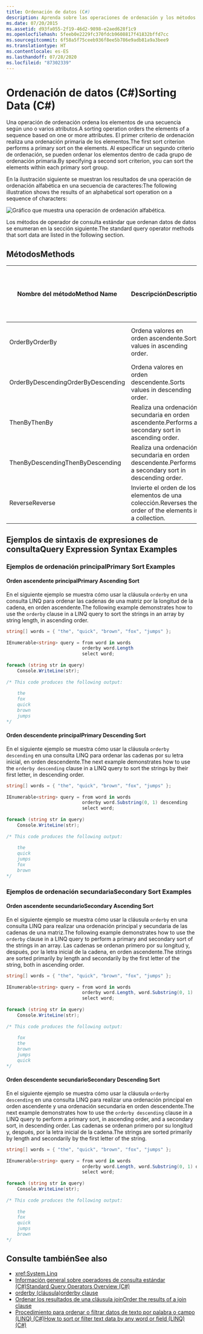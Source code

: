 ```yaml
---
title: Ordenación de datos (C#)
description: Aprenda sobre las operaciones de ordenación y los métodos de operador de consulta estándar que realizan operaciones de ordenación en LINQ en C#.
ms.date: 07/20/2015
ms.assetid: d93fa055-2f19-46d2-9898-e2aed628f1c9
ms.openlocfilehash: 5feeb0e2229fc370fdcb9608817f41832bffd7cc
ms.sourcegitcommit: 6f58a5f75ceeb936f8ee5b786e9adb81a9a3bee9
ms.translationtype: HT
ms.contentlocale: es-ES
ms.lasthandoff: 07/28/2020
ms.locfileid: "87302339"
---
```

# <a name="sorting-data-c"></a><span data-ttu-id="e21a6-103">Ordenación de datos (C#)</span><span class="sxs-lookup"><span data-stu-id="e21a6-103">Sorting Data (C#)</span></span>
<span data-ttu-id="e21a6-104">Una operación de ordenación ordena los elementos de una secuencia según uno o varios atributos.</span><span class="sxs-lookup"><span data-stu-id="e21a6-104">A sorting operation orders the elements of a sequence based on one or more attributes.</span></span> <span data-ttu-id="e21a6-105">El primer criterio de ordenación realiza una ordenación primaria de los elementos.</span><span class="sxs-lookup"><span data-stu-id="e21a6-105">The first sort criterion performs a primary sort on the elements.</span></span> <span data-ttu-id="e21a6-106">Al especificar un segundo criterio de ordenación, se pueden ordenar los elementos dentro de cada grupo de ordenación primaria.</span><span class="sxs-lookup"><span data-stu-id="e21a6-106">By specifying a second sort criterion, you can sort the elements within each primary sort group.</span></span>  
  
 <span data-ttu-id="e21a6-107">En la ilustración siguiente se muestran los resultados de una operación de ordenación alfabética en una secuencia de caracteres:</span><span class="sxs-lookup"><span data-stu-id="e21a6-107">The following illustration shows the results of an alphabetical sort operation on a sequence of characters:</span></span>
  
 ![Gráfico que muestra una operación de ordenación alfabética.](./media/sorting-data/alphabetical-sort-operation.png)  
  
 <span data-ttu-id="e21a6-109">Los métodos de operador de consulta estándar que ordenan datos de datos se enumeran en la sección siguiente.</span><span class="sxs-lookup"><span data-stu-id="e21a6-109">The standard query operator methods that sort data are listed in the following section.</span></span>  
  
## <a name="methods"></a><span data-ttu-id="e21a6-110">Métodos</span><span class="sxs-lookup"><span data-stu-id="e21a6-110">Methods</span></span>  
  
|<span data-ttu-id="e21a6-111">Nombre del método</span><span class="sxs-lookup"><span data-stu-id="e21a6-111">Method Name</span></span>|<span data-ttu-id="e21a6-112">Descripción</span><span class="sxs-lookup"><span data-stu-id="e21a6-112">Description</span></span>|<span data-ttu-id="e21a6-113">Sintaxis de la expresión de consulta de C#</span><span class="sxs-lookup"><span data-stu-id="e21a6-113">C# Query Expression Syntax</span></span>|<span data-ttu-id="e21a6-114">Más información</span><span class="sxs-lookup"><span data-stu-id="e21a6-114">More Information</span></span>|  
|-----------------|-----------------|---------------------------------|----------------------|  
|<span data-ttu-id="e21a6-115">OrderBy</span><span class="sxs-lookup"><span data-stu-id="e21a6-115">OrderBy</span></span>|<span data-ttu-id="e21a6-116">Ordena valores en orden ascendente.</span><span class="sxs-lookup"><span data-stu-id="e21a6-116">Sorts values in ascending order.</span></span>|`orderby`|<xref:System.Linq.Enumerable.OrderBy%2A?displayProperty=nameWithType><br /><br /> <xref:System.Linq.Queryable.OrderBy%2A?displayProperty=nameWithType>|  
|<span data-ttu-id="e21a6-117">OrderByDescending</span><span class="sxs-lookup"><span data-stu-id="e21a6-117">OrderByDescending</span></span>|<span data-ttu-id="e21a6-118">Ordena valores en orden descendente.</span><span class="sxs-lookup"><span data-stu-id="e21a6-118">Sorts values in descending order.</span></span>|`orderby … descending`|<xref:System.Linq.Enumerable.OrderByDescending%2A?displayProperty=nameWithType><br /><br /> <xref:System.Linq.Queryable.OrderByDescending%2A?displayProperty=nameWithType>|  
|<span data-ttu-id="e21a6-119">ThenBy</span><span class="sxs-lookup"><span data-stu-id="e21a6-119">ThenBy</span></span>|<span data-ttu-id="e21a6-120">Realiza una ordenación secundaria en orden ascendente.</span><span class="sxs-lookup"><span data-stu-id="e21a6-120">Performs a secondary sort in ascending order.</span></span>|`orderby …, …`|<xref:System.Linq.Enumerable.ThenBy%2A?displayProperty=nameWithType><br /><br /> <xref:System.Linq.Queryable.ThenBy%2A?displayProperty=nameWithType>|  
|<span data-ttu-id="e21a6-121">ThenByDescending</span><span class="sxs-lookup"><span data-stu-id="e21a6-121">ThenByDescending</span></span>|<span data-ttu-id="e21a6-122">Realiza una ordenación secundaria en orden descendente.</span><span class="sxs-lookup"><span data-stu-id="e21a6-122">Performs a secondary sort in descending order.</span></span>|`orderby …, … descending`|<xref:System.Linq.Enumerable.ThenByDescending%2A?displayProperty=nameWithType><br /><br /> <xref:System.Linq.Queryable.ThenByDescending%2A?displayProperty=nameWithType>|  
|<span data-ttu-id="e21a6-123">Reverse</span><span class="sxs-lookup"><span data-stu-id="e21a6-123">Reverse</span></span>|<span data-ttu-id="e21a6-124">Invierte el orden de los elementos de una colección.</span><span class="sxs-lookup"><span data-stu-id="e21a6-124">Reverses the order of the elements in a collection.</span></span>|<span data-ttu-id="e21a6-125">No es aplicable.</span><span class="sxs-lookup"><span data-stu-id="e21a6-125">Not applicable.</span></span>|<xref:System.Linq.Enumerable.Reverse%2A?displayProperty=nameWithType><br /><br /> <xref:System.Linq.Queryable.Reverse%2A?displayProperty=nameWithType>|  
  
## <a name="query-expression-syntax-examples"></a><span data-ttu-id="e21a6-126">Ejemplos de sintaxis de expresiones de consulta</span><span class="sxs-lookup"><span data-stu-id="e21a6-126">Query Expression Syntax Examples</span></span>  
  
### <a name="primary-sort-examples"></a><span data-ttu-id="e21a6-127">Ejemplos de ordenación principal</span><span class="sxs-lookup"><span data-stu-id="e21a6-127">Primary Sort Examples</span></span>  
  
#### <a name="primary-ascending-sort"></a><span data-ttu-id="e21a6-128">Orden ascendente principal</span><span class="sxs-lookup"><span data-stu-id="e21a6-128">Primary Ascending Sort</span></span>  
 <span data-ttu-id="e21a6-129">En el siguiente ejemplo se muestra cómo usar la cláusula `orderby` en una consulta LINQ para ordenar las cadenas de una matriz por la longitud de la cadena, en orden ascendente.</span><span class="sxs-lookup"><span data-stu-id="e21a6-129">The following example demonstrates how to use the `orderby` clause in a LINQ query to sort the strings in an array by string length, in ascending order.</span></span>  
  
```csharp  
string[] words = { "the", "quick", "brown", "fox", "jumps" };  
  
IEnumerable<string> query = from word in words  
                            orderby word.Length  
                            select word;  
  
foreach (string str in query)  
    Console.WriteLine(str);  
  
/* This code produces the following output:  
  
    the  
    fox  
    quick  
    brown  
    jumps  
*/  
```  
  
#### <a name="primary-descending-sort"></a><span data-ttu-id="e21a6-130">Orden descendente principal</span><span class="sxs-lookup"><span data-stu-id="e21a6-130">Primary Descending Sort</span></span>  
 <span data-ttu-id="e21a6-131">En el siguiente ejemplo se muestra cómo usar la cláusula `orderby descending` en una consulta LINQ para ordenar las cadenas por su letra inicial, en orden descendente.</span><span class="sxs-lookup"><span data-stu-id="e21a6-131">The next example demonstrates how to use the `orderby descending` clause in a LINQ query to sort the strings by their first letter, in descending order.</span></span>  
  
```csharp  
string[] words = { "the", "quick", "brown", "fox", "jumps" };  
  
IEnumerable<string> query = from word in words  
                            orderby word.Substring(0, 1) descending  
                            select word;  
  
foreach (string str in query)  
    Console.WriteLine(str);  
  
/* This code produces the following output:  
  
    the  
    quick  
    jumps  
    fox  
    brown  
*/  
```  
  
### <a name="secondary-sort-examples"></a><span data-ttu-id="e21a6-132">Ejemplos de ordenación secundaria</span><span class="sxs-lookup"><span data-stu-id="e21a6-132">Secondary Sort Examples</span></span>  
  
#### <a name="secondary-ascending-sort"></a><span data-ttu-id="e21a6-133">Orden ascendente secundario</span><span class="sxs-lookup"><span data-stu-id="e21a6-133">Secondary Ascending Sort</span></span>  
 <span data-ttu-id="e21a6-134">En el siguiente ejemplo se muestra cómo usar la cláusula `orderby` en una consulta LINQ para realizar una ordenación principal y secundaria de las cadenas de una matriz.</span><span class="sxs-lookup"><span data-stu-id="e21a6-134">The following example demonstrates how to use the `orderby` clause in a LINQ query to perform a primary and secondary sort of the strings in an array.</span></span> <span data-ttu-id="e21a6-135">Las cadenas se ordenan primero por su longitud y, después, por la letra inicial de la cadena, en orden ascendente.</span><span class="sxs-lookup"><span data-stu-id="e21a6-135">The strings are sorted primarily by length and secondarily by the first letter of the string, both in ascending order.</span></span>  
  
```csharp  
string[] words = { "the", "quick", "brown", "fox", "jumps" };  
  
IEnumerable<string> query = from word in words  
                            orderby word.Length, word.Substring(0, 1)  
                            select word;  
  
foreach (string str in query)  
    Console.WriteLine(str);  
  
/* This code produces the following output:  
  
    fox  
    the  
    brown  
    jumps  
    quick  
*/  
```  
  
#### <a name="secondary-descending-sort"></a><span data-ttu-id="e21a6-136">Orden descendente secundario</span><span class="sxs-lookup"><span data-stu-id="e21a6-136">Secondary Descending Sort</span></span>  
 <span data-ttu-id="e21a6-137">En el siguiente ejemplo se muestra cómo usar la cláusula `orderby descending` en una consulta LINQ para realizar una ordenación principal en orden ascendente y una ordenación secundaria en orden descendente.</span><span class="sxs-lookup"><span data-stu-id="e21a6-137">The next example demonstrates how to use the `orderby descending` clause in a LINQ query to perform a primary sort, in ascending order, and a secondary sort, in descending order.</span></span> <span data-ttu-id="e21a6-138">Las cadenas se ordenan primero por su longitud y, después, por la letra inicial de la cadena.</span><span class="sxs-lookup"><span data-stu-id="e21a6-138">The strings are sorted primarily by length and secondarily by the first letter of the string.</span></span>  
  
```csharp  
string[] words = { "the", "quick", "brown", "fox", "jumps" };  
  
IEnumerable<string> query = from word in words  
                            orderby word.Length, word.Substring(0, 1) descending  
                            select word;  
  
foreach (string str in query)  
    Console.WriteLine(str);  
  
/* This code produces the following output:  
  
    the  
    fox  
    quick  
    jumps  
    brown  
*/  
```  
  
## <a name="see-also"></a><span data-ttu-id="e21a6-139">Consulte también</span><span class="sxs-lookup"><span data-stu-id="e21a6-139">See also</span></span>

- <xref:System.Linq>
- [<span data-ttu-id="e21a6-140">Información general sobre operadores de consulta estándar (C#)</span><span class="sxs-lookup"><span data-stu-id="e21a6-140">Standard Query Operators Overview (C#)</span></span>](./standard-query-operators-overview.md)
- [<span data-ttu-id="e21a6-141">orderby (cláusula)</span><span class="sxs-lookup"><span data-stu-id="e21a6-141">orderby clause</span></span>](../../../language-reference/keywords/orderby-clause.md)
- [<span data-ttu-id="e21a6-142">Ordenar los resultados de una cláusula join</span><span class="sxs-lookup"><span data-stu-id="e21a6-142">Order the results of a join clause</span></span>](../../../linq/order-the-results-of-a-join-clause.md)
- [<span data-ttu-id="e21a6-143">Procedimiento para ordenar o filtrar datos de texto por palabra o campo (LINQ) (C#)</span><span class="sxs-lookup"><span data-stu-id="e21a6-143">How to sort or filter text data by any word or field (LINQ) (C#)</span></span>](./how-to-sort-or-filter-text-data-by-any-word-or-field-linq.md)
